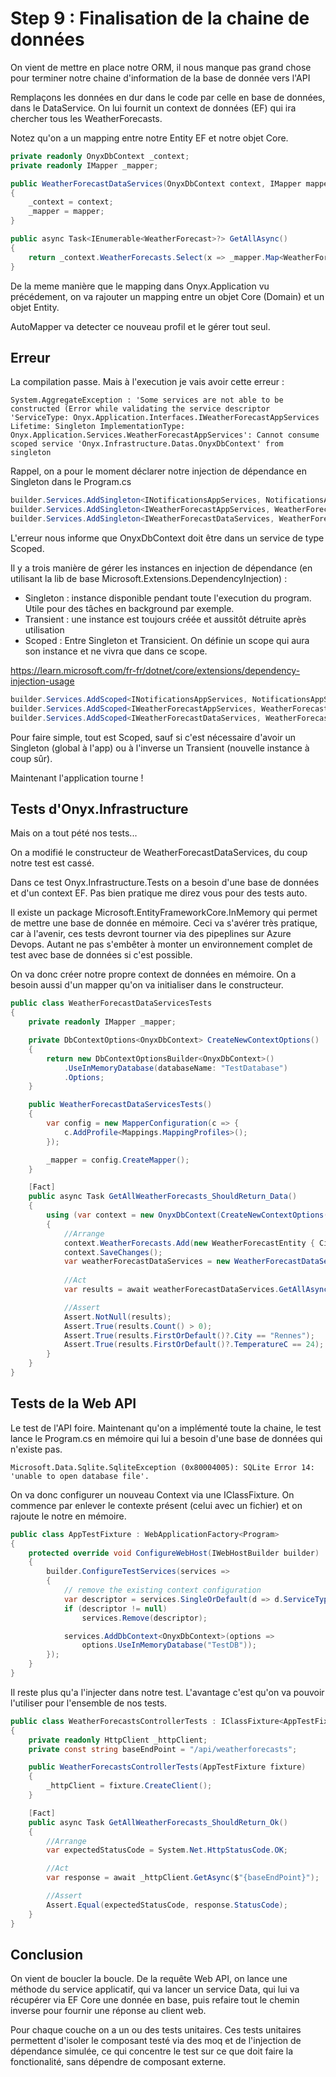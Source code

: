 # Step 9 : Finalisation de la chaine de données

On vient de mettre en place notre ORM, il nous manque pas grand chose pour terminer notre chaine d'information de la base de donnée vers l'API

Remplaçons les données en dur dans le code par celle en base de données, dans le DataService. On lui fournit un context de données (EF) qui ira chercher tous les WeatherForecasts. 

Notez qu'on a un mapping entre notre Entity EF et notre objet Core.

```C#
private readonly OnyxDbContext _context;
private readonly IMapper _mapper;

public WeatherForecastDataServices(OnyxDbContext context, IMapper mapper)
{
    _context = context;
    _mapper = mapper;
}

public async Task<IEnumerable<WeatherForecast>?> GetAllAsync()
{
    return _context.WeatherForecasts.Select(x => _mapper.Map<WeatherForecast>(x));
}
```

De la meme manière que le mapping dans Onyx.Application vu précédement, on va rajouter un mapping entre un objet Core (Domain) et un objet Entity.

AutoMapper va detecter ce nouveau profil et le gérer tout seul.

## Erreur

La compilation passe. Mais à l'execution je vais avoir cette erreur :

```
System.AggregateException : 'Some services are not able to be constructed (Error while validating the service descriptor 'ServiceType: Onyx.Application.Interfaces.IWeatherForecastAppServices Lifetime: Singleton ImplementationType: Onyx.Application.Services.WeatherForecastAppServices': Cannot consume scoped service 'Onyx.Infrastructure.Datas.OnyxDbContext' from singleton 
```

Rappel, on a pour le moment déclarer notre injection de dépendance en Singleton dans le Program.cs

```C#
builder.Services.AddSingleton<INotificationsAppServices, NotificationsAppServices>();
builder.Services.AddSingleton<IWeatherForecastAppServices, WeatherForecastAppServices>();
builder.Services.AddSingleton<IWeatherForecastDataServices, WeatherForecastDataServices>();
```

L'erreur nous informe que OnyxDbContext doit être dans un service de type Scoped.

Il y a trois manière de gérer les instances en injection de dépendance (en utilisant la lib de base Microsoft.Extensions.DependencyInjection) :

- Singleton : instance disponible pendant toute l'execution du program. Utile pour des tâches en background par exemple. 
- Transient : une instance est toujours créée et aussitôt détruite après utilisation
- Scoped : Entre Singleton et Transicient. On définie un scope qui aura son instance et ne vivra que dans ce scope. 

https://learn.microsoft.com/fr-fr/dotnet/core/extensions/dependency-injection-usage

```C#
builder.Services.AddScoped<INotificationsAppServices, NotificationsAppServices>();
builder.Services.AddScoped<IWeatherForecastAppServices, WeatherForecastAppServices>();
builder.Services.AddScoped<IWeatherForecastDataServices, WeatherForecastDataServices>();
```
Pour faire simple, tout est Scoped, sauf si c'est nécessaire d'avoir un Singleton (global à l'app) ou à l'inverse un Transient (nouvelle instance à coup sûr). 

Maintenant l'application tourne !

## Tests d'Onyx.Infrastructure

Mais on a tout pété nos tests... 

On a modifié le constructeur de WeatherForecastDataServices, du coup notre test est cassé. 

Dans ce test Onyx.Infrastructure.Tests on a besoin d'une base de données et d'un context EF. Pas bien pratique me direz vous pour des tests auto. 

Il existe un package Microsoft.EntityFrameworkCore.InMemory qui permet de mettre une base de donnée en mémoire. Ceci va s'avérer très pratique, car à l'avenir, ces tests devront tourner via des pipeplines sur Azure Devops. Autant ne pas s'embêter à monter un environnement complet de test avec base de données si c'est possible.

On va donc créer notre propre context de données en mémoire. 
On a besoin aussi d'un mapper qu'on va initialiser dans le constructeur.

```C#
public class WeatherForecastDataServicesTests
{
    private readonly IMapper _mapper;

    private DbContextOptions<OnyxDbContext> CreateNewContextOptions()
    {
        return new DbContextOptionsBuilder<OnyxDbContext>()
            .UseInMemoryDatabase(databaseName: "TestDatabase")
            .Options;
    }

    public WeatherForecastDataServicesTests()
    {
        var config = new MapperConfiguration(c => {               
            c.AddProfile<Mappings.MappingProfiles>();
        });

        _mapper = config.CreateMapper();             
    }

    [Fact]
    public async Task GetAllWeatherForecasts_ShouldReturn_Data()
    {        
        using (var context = new OnyxDbContext(CreateNewContextOptions()))
        {
            //Arrange
            context.WeatherForecasts.Add(new WeatherForecastEntity { City = "Rennes", TemperatureC = 24 });
            context.SaveChanges();
            var weatherForecastDataServices = new WeatherForecastDataServices(context, _mapper);
            
            //Act
            var results = await weatherForecastDataServices.GetAllAsync();

            //Assert
            Assert.NotNull(results);
            Assert.True(results.Count() > 0);
            Assert.True(results.FirstOrDefault()?.City == "Rennes");
            Assert.True(results.FirstOrDefault()?.TemperatureC == 24);
        }
    }
}
```
## Tests de la Web API

Le test de l'API foire. Maintenant qu'on a implémenté toute la chaine, le test lance le Program.cs en mémoire qui lui a besoin d'une base de données qui n'existe pas. 

```
Microsoft.Data.Sqlite.SqliteException (0x80004005): SQLite Error 14: 'unable to open database file'.
```

On va donc configurer un nouveau Context via une IClassFixture. On commence par enlever le contexte présent (celui avec un fichier) et on rajoute le notre en mémoire.

```C#
public class AppTestFixture : WebApplicationFactory<Program>
{
    protected override void ConfigureWebHost(IWebHostBuilder builder)
    {
        builder.ConfigureTestServices(services =>
        {
            // remove the existing context configuration
            var descriptor = services.SingleOrDefault(d => d.ServiceType == typeof(DbContextOptions<OnyxDbContext>));
            if (descriptor != null)
                services.Remove(descriptor);

            services.AddDbContext<OnyxDbContext>(options =>
                options.UseInMemoryDatabase("TestDB"));
        });
    }
}
```

Il reste plus qu'a l'injecter dans notre test. L'avantage c'est qu'on va pouvoir l'utiliser pour l'ensemble de nos tests.

```C#
public class WeatherForecastsControllerTests : IClassFixture<AppTestFixture>
{
    private readonly HttpClient _httpClient;
    private const string baseEndPoint = "/api/weatherforecasts";

    public WeatherForecastsControllerTests(AppTestFixture fixture)
    {
        _httpClient = fixture.CreateClient();
    }

    [Fact]
    public async Task GetAllWeatherForecasts_ShouldReturn_Ok()
    {
        //Arrange
        var expectedStatusCode = System.Net.HttpStatusCode.OK;

        //Act
        var response = await _httpClient.GetAsync($"{baseEndPoint}");

        //Assert
        Assert.Equal(expectedStatusCode, response.StatusCode);
    }
}
```


## Conclusion

On vient de boucler la boucle. De la requête Web API, on lance une méthode du service applicatif, qui va lancer un service Data, qui lui va récupérer via EF Core une donnée en base, puis refaire tout le chemin inverse pour fournir une réponse au client web. 

Pour chaque couche on a un ou des tests unitaires. Ces tests unitaires permettent d'isoler le composant testé via des moq et de l'injection de dépendance simulée, ce qui concentre le test sur ce que doit faire la fonctionalité, sans dépendre de composant externe. 




